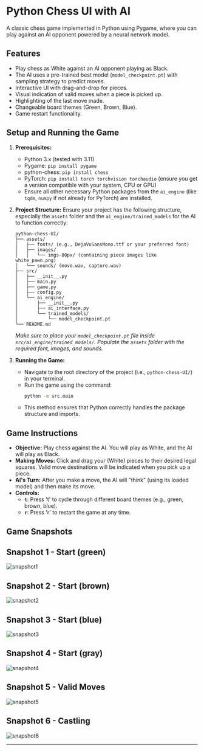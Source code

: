 # Python Chess UI with AI

A classic chess game implemented in Python using Pygame, where you can play against an AI opponent powered by a neural network model.

## Features

* Play chess as White against an AI opponent playing as Black.
* The AI uses a pre-trained best model (`model_checkpoint.pt`) with sampling strategy to predict moves.
* Interactive UI with drag-and-drop for pieces.
* Visual indication of valid moves when a piece is picked up.
* Highlighting of the last move made.
* Changeable board themes (Green, Brown, Blue).
* Game restart functionality.

## Setup and Running the Game

1.  **Prerequisites:**
    * Python 3.x (tested with 3.11)
    * Pygame: `pip install pygame`
    * python-chess: `pip install chess`
    * PyTorch: `pip install torch torchvision torchaudio` (ensure you get a version compatible with your system, CPU or GPU)
    * Ensure all other necessary Python packages from the `ai_engine` (like `tqdm`, `numpy` if not already for PyTorch) are installed.

2.  **Project Structure:**
    Ensure your project has the following structure, especially the `assets` folder and the `ai_engine/trained_models` for the AI to function correctly:
    ```
    python-chess-UI/
    ├── assets/
    │   ├── fonts/ (e.g., DejaVuSansMono.ttf or your preferred font)
    │   ├── images/
    │   │   └── imgs-80px/ (containing piece images like white_pawn.png)
    │   └── sounds/ (move.wav, capture.wav)
    ├── src/
    │   ├── __init__.py
    │   ├── main.py
    │   ├── game.py
    │   ├── config.py
    │   └── ai_engine/
    │       ├── __init__.py
    │       ├── ai_interface.py
    │       └── trained_models/
    │           └── model_checkpoint.pt
    └── README.md
    ```
    *Make sure to place your `model_checkpoint.pt` file inside `src/ai_engine/trained_models/`.*
    *Populate the `assets` folder with the required font, images, and sounds.*

3.  **Running the Game:**
    * Navigate to the root directory of the project (i.e., `python-chess-UI/`) in your terminal.
    * Run the game using the command:
        ```bash
        python -m src.main
        ```
    * This method ensures that Python correctly handles the package structure and imports.

## Game Instructions

* **Objective:** Play chess against the AI. You will play as White, and the AI will play as Black.
* **Making Moves:** Click and drag your (White) pieces to their desired legal squares. Valid move destinations will be indicated when you pick up a piece.
* **AI's Turn:** After you make a move, the AI will "think" (using its loaded model) and then make its move.
* **Controls:**
    * **`t`**: Press 't' to cycle through different board themes (e.g., green, brown, blue).
    * **`r`**: Press 'r' to restart the game at any time.

## Game Snapshots

## Snapshot 1 - Start (green)
![snapshot1](snapshots/snapshot1.png)

## Snapshot 2 - Start (brown)
![snapshot2](snapshots/snapshot2.png)

## Snapshot 3 - Start (blue)
![snapshot3](snapshots/snapshot3.png)

## Snapshot 4 - Start (gray)
![snapshot4](snapshots/snapshot4.png)

## Snapshot 5 - Valid Moves
![snapshot5](snapshots/snapshot5.png)

## Snapshot 6 - Castling
![snapshot6](snapshots/snapshot6.png)

---
